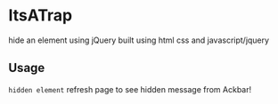 # ItsATrap
hide an element using jQuery
built using html css and javascript/jquery

## Usage

`hidden element` refresh page to see hidden message from Ackbar!
